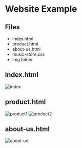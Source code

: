 # Website Example
## Files
- index.html
- product.html
- about-us.html
- music-store.css
- img folder

## index.html
![index](https://user-images.githubusercontent.com/97106063/152191962-4832cec5-9223-432d-81d1-5a16f43383fa.png)
## product.html
![product1](https://user-images.githubusercontent.com/97106063/152191979-05330fe2-0cd6-438e-a46b-541312ae7ceb.png)
![product2](https://user-images.githubusercontent.com/97106063/152191990-b1a50f83-1dfe-42f2-8990-2ab7e34f331a.png)
## about-us.html
![about-ud](https://user-images.githubusercontent.com/97106063/152191998-ae9b3ce1-ef80-40ed-a472-3191ef56871d.png)
